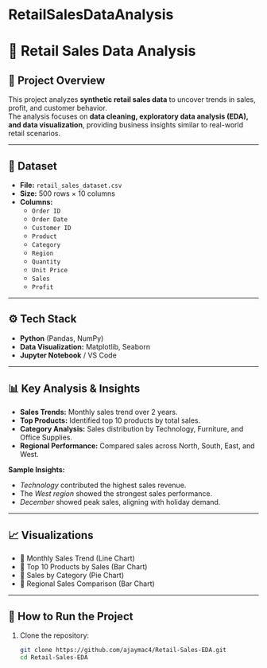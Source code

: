 # RetailSalesDataAnalysis
# 🛒 Retail Sales Data Analysis  

## 📌 Project Overview  
This project analyzes **synthetic retail sales data** to uncover trends in sales, profit, and customer behavior.  
The analysis focuses on **data cleaning, exploratory data analysis (EDA), and data visualization**, providing business insights similar to real-world retail scenarios.  

---

## 📂 Dataset  
- **File:** `retail_sales_dataset.csv`  
- **Size:** 500 rows × 10 columns  
- **Columns:**  
  - `Order ID`  
  - `Order Date`  
  - `Customer ID`  
  - `Product`  
  - `Category`  
  - `Region`  
  - `Quantity`  
  - `Unit Price`  
  - `Sales`  
  - `Profit`  

---

## ⚙️ Tech Stack  
- **Python** (Pandas, NumPy)  
- **Data Visualization:** Matplotlib, Seaborn  
- **Jupyter Notebook** / VS Code  

---

## 📊 Key Analysis & Insights  
- **Sales Trends:** Monthly sales trend over 2 years.  
- **Top Products:** Identified top 10 products by total sales.  
- **Category Analysis:** Sales distribution by Technology, Furniture, and Office Supplies.  
- **Regional Performance:** Compared sales across North, South, East, and West.  

**Sample Insights:**  
- *Technology* contributed the highest sales revenue.  
- The *West region* showed the strongest sales performance.  
- *December* showed peak sales, aligning with holiday demand.  

---

## 📈 Visualizations  
- 📌 Monthly Sales Trend (Line Chart)  
- 📌 Top 10 Products by Sales (Bar Chart)  
- 📌 Sales by Category (Pie Chart)  
- 📌 Regional Sales Comparison (Bar Chart)  

---

## 🚀 How to Run the Project  
1. Clone the repository:  
   ```bash
   git clone https://github.com/ajaymac4/Retail-Sales-EDA.git
   cd Retail-Sales-EDA
